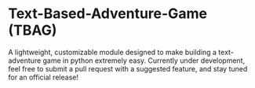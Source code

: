 # Text-Based-Adventure-Game (TBAG)

A lightweight, customizable module designed to make building a text-adventure
game in python extremely easy. Currently under development, feel free to submit
a pull request with a suggested feature, and stay tuned for an official 
release!
